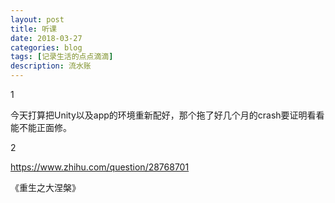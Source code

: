 ```yaml
---
layout: post
title: 听课
date: 2018-03-27
categories: blog
tags: [记录生活的点点滴滴]
description: 流水账
---
```


1

今天打算把Unity以及app的环境重新配好，那个拖了好几个月的crash要证明看看能不能正面修。

2

https://www.zhihu.com/question/28768701

《重生之大涅槃》








